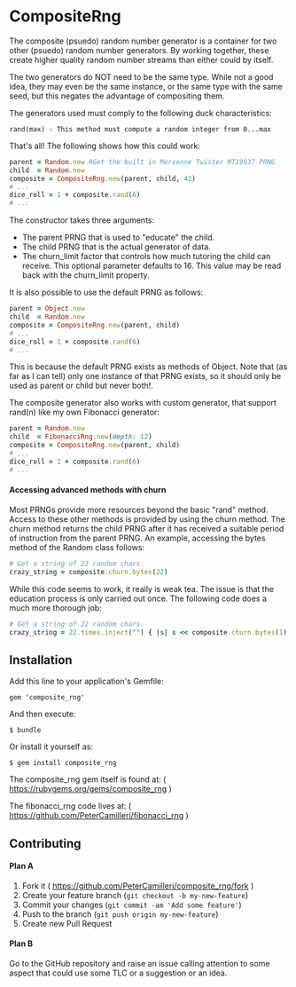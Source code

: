 # CompositeRng

The composite (psuedo) random number generator is a container for two other
(psuedo) random number generators. By working together, these create higher
quality random number streams than either could by itself.

The two generators do NOT need to be the same type. While not a good idea,
they may even be the same instance, or the same type with the same seed, but
this negates the advantage of compositing them.

The generators used must comply to the following duck characteristics:

    rand(max) - This method must compute a random integer from 0...max

That's all! The following shows how this could work:
```ruby
parent = Random.new #Get the built in Mersenne Twister MT19937 PRNG
child  = Random.new
composite = CompositeRng.new(parent, child, 42)
# ...
dice_roll = 1 + composite.rand(6)
# ...
```
The constructor takes three arguments:
* The parent PRNG that is used to "educate" the child.
* The child PRNG that is the actual generator of data.
* The churn_limit factor that controls how much tutoring the child can
receive. This optional parameter defaults to 16. This value may be read back
with the churn_limit property.

It is also possible to use the default PRNG as follows:
```ruby
parent = Object.new
child  = Random.new
composite = CompositeRng.new(parent, child)
# ...
dice_roll = 1 + composite.rand(6)
# ...
```
This is because the default PRNG exists as methods of Object. Note that (as
far as I can tell) only one instance of that PRNG exists, so it should only
be used as parent or child but never both!.

The composite generator also works with custom generator, that support rand(n)
like my own Fibonacci generator:

```ruby
parent = Random.new
child  = FibonacciRng.new(depth: 12)
composite = CompositeRng.new(parent, child)
# ...
dice_roll = 1 + composite.rand(6)
# ...
```

#### Accessing advanced methods with churn

Most PRNGs provide more resources beyond the basic "rand" method. Access to
these other methods is provided by using the churn method. The churn method
returns the child PRNG after it has received a suitable period of instruction
from the parent PRNG. An example, accessing the bytes method of the Random
class follows:
```ruby
# Get a string of 22 random chars.
crazy_string = composite.churn.bytes(22)
```
While this code seems to work, it really is weak tea. The issue is that the
education process is only carried out once. The following code does a much
more thorough job:
```ruby
# Get a string of 22 random chars.
crazy_string = 22.times.inject("") { |s| s << composite.churn.bytes(1) }
```

## Installation

Add this line to your application's Gemfile:

    gem 'composite_rng'

And then execute:

    $ bundle

Or install it yourself as:

    $ gem install composite_rng

The composite_rng gem itself is found at: ( https://rubygems.org/gems/composite_rng )

The fibonacci_rng code lives at: ( https://github.com/PeterCamilleri/fibonacci_rng )

## Contributing

#### Plan A

1. Fork it ( https://github.com/PeterCamilleri/composite_rng/fork )
2. Create your feature branch (`git checkout -b my-new-feature`)
3. Commit your changes (`git commit -am 'Add some feature'`)
4. Push to the branch (`git push origin my-new-feature`)
5. Create new Pull Request

#### Plan B

Go to the GitHub repository and raise an issue calling attention to some
aspect that could use some TLC or a suggestion or an idea.
